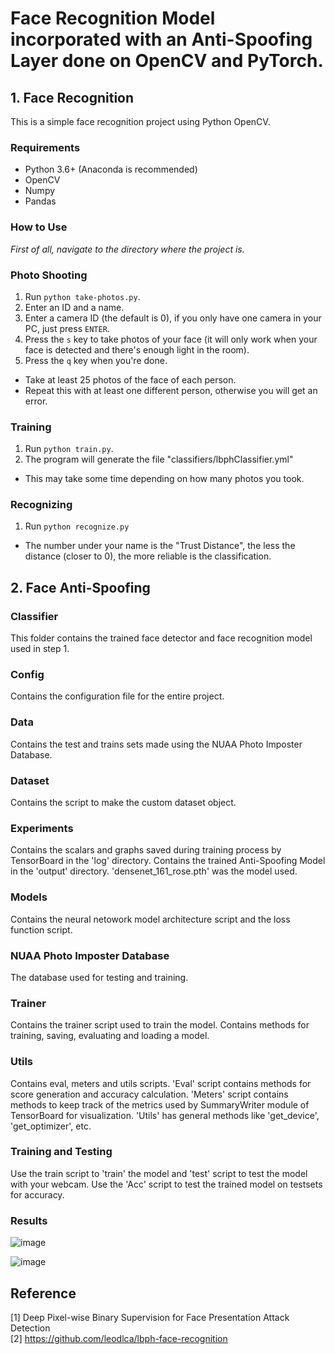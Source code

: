 # Face Recognition Model incorporated with an Anti-Spoofing Layer done on OpenCV and PyTorch.


## 1. Face Recognition

This is a simple face recognition project using Python OpenCV.

### Requirements

- Python 3.6+ (Anaconda is recommended)
- OpenCV 
- Numpy
- Pandas

### How to Use

*First of all, navigate to the directory where the project is.*

### Photo Shooting

1. Run `python take-photos.py`.
2. Enter an ID and a name.
3. Enter a camera ID (the default is 0), if you only have one camera in your PC, just press `ENTER`.
4. Press the `s` key to take photos of your face (it will only work when your face is detected and there's 
enough light in the room).
5. Press the `q` key when you're done.

- Take at least 25 photos of the face of each person.
- Repeat this with at least one different person, otherwise you will get an error.

### Training

1. Run `python train.py`.
2. The program will generate the file "classifiers/lbphClassifier.yml"

- This may take some time depending on how many photos you took.

### Recognizing

1. Run `python recognize.py`

- The number under your name is the "Trust Distance", the less the distance (closer to 0), the more reliable is the
classification.


## 2. Face Anti-Spoofing

### Classifier
This folder contains the trained face detector and face recognition model used in step 1.


### Config
Contains the configuration file for the entire project.


### Data
Contains the test and trains sets made using the NUAA Photo Imposter Database.


### Dataset
Contains the script to make the custom dataset object.

### Experiments
Contains the scalars and graphs saved during training process by TensorBoard in the 'log' directory.
Contains the trained Anti-Spoofing Model in the 'output' directory. 'densenet_161_rose.pth' was the model used.

### Models
Contains the neural netowork model architecture script and the loss function script.

### NUAA Photo Imposter Database
The database used for testing and training.

### Trainer
Contains the trainer script used to train the model.
Contains methods for training, saving, evaluating and loading a model.

### Utils
Contains eval, meters and utils scripts.
'Eval' script contains methods for score generation and accuracy calculation.
'Meters' script contains methods to keep track of the metrics used by SummaryWriter module of TensorBoard for visualization.
'Utils' has general methods like 'get_device', 'get_optimizer', etc.

### Training and Testing
Use the train script to 'train' the model and 'test' script to test the model with your webcam.
Use the 'Acc' script to test the trained model on testsets for accuracy.

### Results
![image](https://user-images.githubusercontent.com/82205701/126898052-5e7b4407-6dea-42c6-bd98-e1d85a571e45.png)

![image](https://user-images.githubusercontent.com/82205701/126898057-c234383a-10d9-43da-8bd0-a9b12d71606c.png)


## Reference
[1] Deep Pixel-wise Binary Supervision for Face Presentation Attack Detection  
[2] https://github.com/leodlca/lbph-face-recognition
